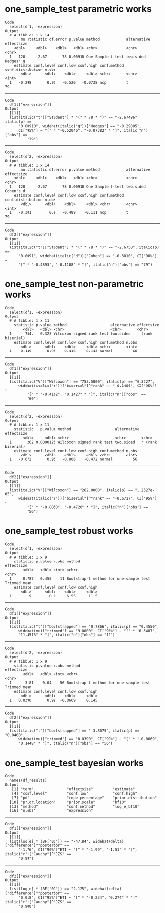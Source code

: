 # one_sample_test parametric works

    Code
      select(df1, -expression)
    Output
      # A tibble: 1 x 14
           mu statistic df.error p.value method            alternative effectsize
        <dbl>     <dbl>    <dbl>   <dbl> <chr>             <chr>       <chr>     
      1   120     -2.67       78 0.00910 One Sample t-test two.sided   Hedges' g 
        estimate conf.level conf.low conf.high conf.method conf.distribution n.obs
           <dbl>      <dbl>    <dbl>     <dbl> <chr>       <chr>             <int>
      1   -0.298       0.95   -0.520   -0.0738 ncp         t                    79

---

    Code
      df1[["expression"]]
    Output
      [[1]]
      list(italic("t")["Student"] * "(" * 78 * ")" == "-2.67496", italic(p) == 
          "0.00910", widehat(italic("g"))["Hedges"] == "-0.29805", 
          CI["95%"] ~ "[" * "-0.52046", "-0.07382" * "]", italic("n")["obs"] == 
              "79")
      

---

    Code
      select(df2, -expression)
    Output
      # A tibble: 1 x 14
           mu statistic df.error p.value method            alternative effectsize
        <dbl>     <dbl>    <dbl>   <dbl> <chr>             <chr>       <chr>     
      1   120     -2.67       78 0.00910 One Sample t-test two.sided   Cohen's d 
        estimate conf.level conf.low conf.high conf.method conf.distribution n.obs
           <dbl>      <dbl>    <dbl>     <dbl> <chr>       <chr>             <int>
      1   -0.301        0.9   -0.489    -0.111 ncp         t                    79

---

    Code
      df2[["expression"]]
    Output
      [[1]]
      list(italic("t")["Student"] * "(" * 78 * ")" == "-2.6750", italic(p) == 
          "0.0091", widehat(italic("d"))["Cohen"] == "-0.3010", CI["90%"] ~ 
          "[" * "-0.4893", "-0.1108" * "]", italic("n")["obs"] == "79")
      

# one_sample_test non-parametric works

    Code
      select(df1, -expression)
    Output
      # A tibble: 1 x 11
        statistic p.value method                    alternative effectsize       
            <dbl>   <dbl> <chr>                     <chr>       <chr>            
      1      754.   0.323 Wilcoxon signed rank test two.sided   r (rank biserial)
        estimate conf.level conf.low conf.high conf.method n.obs
           <dbl>      <dbl>    <dbl>     <dbl> <chr>       <int>
      1   -0.149       0.95   -0.416     0.143 normal         60

---

    Code
      df1[["expression"]]
    Output
      [[1]]
      list(italic("V")["Wilcoxon"] == "753.5000", italic(p) == "0.3227", 
          widehat(italic("r"))["biserial"]^"rank" == "-0.1486", CI["95%"] ~ 
              "[" * "-0.4162", "0.1427" * "]", italic("n")["obs"] == 
              "60")
      

---

    Code
      select(df2, -expression)
    Output
      # A tibble: 1 x 11
        statistic   p.value method                    alternative effectsize       
            <dbl>     <dbl> <chr>                     <chr>       <chr>            
      1       262 0.0000125 Wilcoxon signed rank test two.sided   r (rank biserial)
        estimate conf.level conf.low conf.high conf.method n.obs
           <dbl>      <dbl>    <dbl>     <dbl> <chr>       <int>
      1   -0.672       0.95   -0.806    -0.472 normal         56

---

    Code
      df2[["expression"]]
    Output
      [[1]]
      list(italic("V")["Wilcoxon"] == "262.0000", italic(p) == "1.2527e-05", 
          widehat(italic("r"))["biserial"]^"rank" == "-0.6717", CI["95%"] ~ 
              "[" * "-0.8058", "-0.4720" * "]", italic("n")["obs"] == 
              "56")
      

# one_sample_test robust works

    Code
      select(df1, -expression)
    Output
      # A tibble: 1 x 9
        statistic p.value n.obs method                                 effectsize  
            <dbl>   <dbl> <int> <chr>                                  <chr>       
      1     0.787   0.455    11 Bootstrap-t method for one-sample test Trimmed mean
        estimate conf.level conf.low conf.high
           <dbl>      <dbl>    <dbl>     <dbl>
      1        9        0.9     6.55      11.5

---

    Code
      df1[["expression"]]
    Output
      [[1]]
      list(italic("t")["bootstrapped"] == "0.7866", italic(p) == "0.4550", 
          widehat(mu)["trimmed"] == "9.0000", CI["90%"] ~ "[" * "6.5487", 
          "11.4513" * "]", italic("n")["obs"] == "11")
      

---

    Code
      select(df2, -expression)
    Output
      # A tibble: 1 x 9
        statistic p.value n.obs method                                 effectsize  
            <dbl>   <dbl> <int> <chr>                                  <chr>       
      1     -3.81    0.04    56 Bootstrap-t method for one-sample test Trimmed mean
        estimate conf.level conf.low conf.high
           <dbl>      <dbl>    <dbl>     <dbl>
      1   0.0390       0.99  -0.0669     0.145

---

    Code
      df2[["expression"]]
    Output
      [[1]]
      list(italic("t")["bootstrapped"] == "-3.8075", italic(p) == "0.0400", 
          widehat(mu)["trimmed"] == "0.0390", CI["99%"] ~ "[" * "-0.0669", 
          "0.1448" * "]", italic("n")["obs"] == "56")
      

# one_sample_test bayesian works

    Code
      names(df_results)
    Output
       [1] "term"               "effectsize"         "estimate"          
       [4] "conf.level"         "conf.low"           "conf.high"         
       [7] "pd"                 "rope.percentage"    "prior.distribution"
      [10] "prior.location"     "prior.scale"        "bf10"              
      [13] "method"             "conf.method"        "log_e_bf10"        
      [16] "n.obs"              "expression"        

---

    Code
      df1[["expression"]]
    Output
      [[1]]
      list(log[e] * (BF["01"]) == "-47.84", widehat(delta)["difference"]^"posterior" == 
          "-1.76", CI["90%"]^ETI ~ "[" * "-1.99", "-1.51" * "]", italic("r")["Cauchy"]^"JZS" == 
          "0.99")
      

---

    Code
      df2[["expression"]]
    Output
      [[1]]
      list(log[e] * (BF["01"]) == "2.125", widehat(delta)["difference"]^"posterior" == 
          "0.018", CI["95%"]^ETI ~ "[" * "-0.234", "0.274" * "]", italic("r")["Cauchy"]^"JZS" == 
          "0.900")
      

